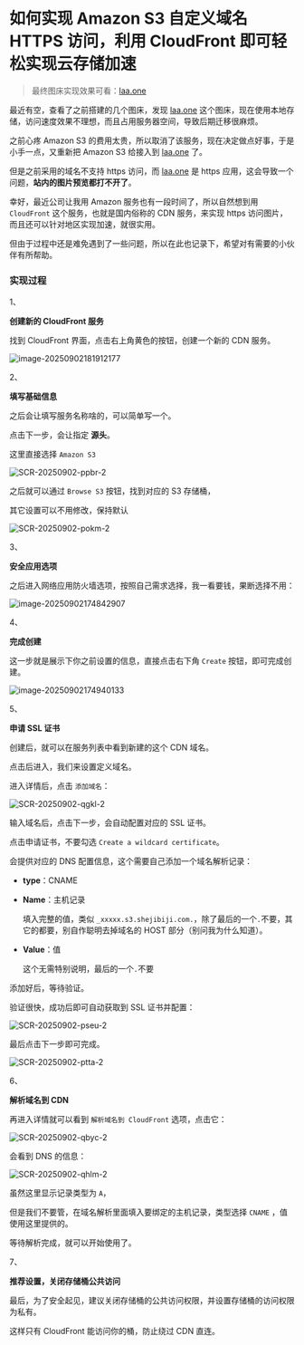 # 如何实现 Amazon S3 自定义域名 HTTPS 访问，利用 CloudFront 即可轻松实现云存储加速

> 最终图床实现效果可看：[laa.one](https://www.laa.one)

最近有空，查看了之前搭建的几个图床，发现 [laa.one](https://www.laa.one) 这个图床，现在使用本地存储，访问速度效果不理想，而且占用服务器空间，导致后期迁移很麻烦。

之前心疼 Amazon S3 的费用太贵，所以取消了该服务，现在决定做点好事，于是小手一点，又重新把 Amazon S3 给接入到 [laa.one](https://www.laa.one) 了。

但是之前采用的域名不支持 https 访问，而 [laa.one](https://www.laa.one) 是 https 应用，这会导致一个问题，**站内的图片预览都打不开了**。

幸好，最近公司让我用 Amazon 服务也有一段时间了，所以自然想到用 `CloudFront` 这个服务，也就是国内俗称的 CDN 服务，来实现 https 访问图片，而且还可以针对地区实现加速，就很实用。

但由于过程中还是难免遇到了一些问题，所以在此也记录下，希望对有需要的小伙伴有所帮助。

### 实现过程

1、

**创建新的 CloudFront 服务**

找到 CloudFront 界面，点击右上角黄色的按钮，创建一个新的 CDN 服务。

![image-20250902181912177](./assets/250902-AmazonS3和CloudFront实现自定义域名https访问/image-20250902181912177.jpg)

2、

**填写基础信息**

之后会让填写服务名称啥的，可以简单写一个。

点击下一步，会让指定 **源头**。

这里直接选择 `Amazon S3`

![SCR-20250902-ppbr-2](./assets/250902-AmazonS3和CloudFront实现自定义域名https访问/SCR-20250902-ppbr-2.jpg)

之后就可以通过 `Browse S3` 按钮，找到对应的 S3 存储桶，

其它设置可以不用修改，保持默认

![SCR-20250902-pokm-2](./assets/250902-AmazonS3和CloudFront实现自定义域名https访问/SCR-20250902-pokm-2.jpg)

3、

**安全应用选项**

之后进入网络应用防火墙选项，按照自己需求选择，我一看要钱，果断选择不用：

![image-20250902174842907](./assets/250902-AmazonS3和CloudFront实现自定义域名https访问/image-20250902174842907.jpg)

4、

**完成创建**

这一步就是展示下你之前设置的信息，直接点击右下角 `Create` 按钮，即可完成创建。

![image-20250902174940133](./assets/250902-AmazonS3和CloudFront实现自定义域名https访问/image-20250902174940133.jpg)

5、

**申请 SSL 证书**

创建后，就可以在服务列表中看到新建的这个 CDN 域名。

点击后进入，我们来设置定义域名。

进入详情后，点击 `添加域名`：

![SCR-20250902-qgkl-2](./assets/250902-AmazonS3和CloudFront实现自定义域名https访问/SCR-20250902-qgkl-2.jpg)

输入域名后，点击下一步，会自动配置对应的 SSL 证书。

点击申请证书，不要勾选 `Create a wildcard certificate`。

会提供对应的 DNS 配置信息，这个需要自己添加一个域名解析记录：

- **type**：CNAME

- **Name**：主机记录

  填入完整的值，类似 `_xxxxx.s3.shejibiji.com.`，除了最后的一个`.`不要，其它的都要，别自作聪明去掉域名的 HOST 部分（别问我为什么知道）。

- **Value**：值

  这个无需特别说明，最后的一个`.`不要

添加好后，等待验证。

验证很快，成功后即可自动获取到 SSL 证书并配置：

![SCR-20250902-pseu-2](./assets/250902-AmazonS3和CloudFront实现自定义域名https访问/SCR-20250902-pseu-2.jpg)

最后点击下一步即可完成。

![SCR-20250902-ptta-2](./assets/250902-AmazonS3和CloudFront实现自定义域名https访问/SCR-20250902-ptta-2.jpg)

6、

**解析域名到 CDN**

再进入详情就可以看到 `解析域名到 CloudFront` 选项，点击它：

![SCR-20250902-qbyc-2](./assets/250902-AmazonS3和CloudFront实现自定义域名https访问/SCR-20250902-qbyc-2.jpg)

会看到 DNS 的信息：

![SCR-20250902-qhlm-2](./assets/250902-AmazonS3和CloudFront实现自定义域名https访问/SCR-20250902-qhlm-2.jpg)

虽然这里显示记录类型为 `A`，

但是我们不要管，在域名解析里面填入要绑定的主机记录，类型选择 `CNAME` ，值使用这里提供的。

等待解析完成，就可以开始使用了。

7、

**推荐设置，关闭存储桶公共访问**

最后，为了安全起见，建议关闭存储桶的公共访问权限，并设置存储桶的访问权限为私有。

这样只有 CloudFront 能访问你的桶，防止绕过 CDN 直连。
